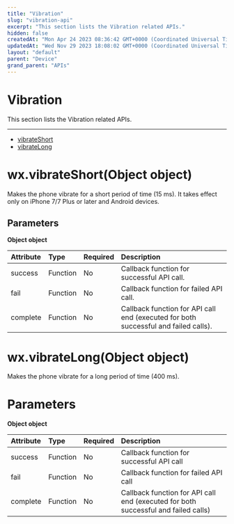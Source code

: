 ```yaml
---
title: "Vibration"
slug: "vibration-api"
excerpt: "This section lists the Vibration related APIs."
hidden: false
createdAt: "Mon Apr 24 2023 08:36:42 GMT+0000 (Coordinated Universal Time)"
updatedAt: "Wed Nov 29 2023 18:08:02 GMT+0000 (Coordinated Universal Time)"
layout: "default"
parent: "Device"
grand_parent: "APIs"
---
```

# Vibration 
This section lists the Vibration related APIs.

***

- [vibrateShort](doc:vibration-api#wxvibrateshortobject-object)
- [vibrateLong](doc:vibration-api#wxvibratelongobject-object)

# wx.vibrateShort(Object object)

Makes the phone vibrate for a short period of time (15 ms). It takes effect only on iPhone 7/7 Plus or later and Android devices.

## Parameters

**Object object**

| Attribute | Type     | Required | Description                                                                         |
| :-------- | :------- | :------- | :---------------------------------------------------------------------------------- |
| success   | Function | No       | Callback function for successful API call.                                          |
| fail      | Function | No       | Callback function for failed API call.                                              |
| complete  | Function | No       | Callback function for API call end (executed for both successful and failed calls). |

# wx.vibrateLong(Object object)

Makes the phone vibrate for a long period of time (400 ms).

# Parameters

**Object object**

| Attribute | Type     | Required | Description                                                                        |
| :-------- | :------- | :------- | :--------------------------------------------------------------------------------- |
| success   | Function | No       | Callback function for successful API call                                          |
| fail      | Function | No       | Callback function for failed API call                                              |
| complete  | Function | No       | Callback function for API call end (executed for both successful and failed calls) |
